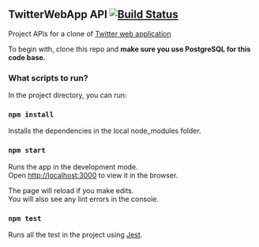## TwitterWebApp API [![Build Status](https://travis-ci.com/zenabbohra/twitter-web-app-api.svg?branch=master)](https://travis-ci.com/zenabbohra/twitter-web-app-api)

Project APIs for a clone of [Twitter web application](https://github.com/zenabbohra/twitter-web-app)

 To begin with, clone this repo and **make sure you use PostgreSQL for this code base.**

### What scripts to run?

In the project directory, you can run:

### `npm install`

Installs the dependencies in the local node_modules folder.

### `npm start`

Runs the app in the development mode.<br />
Open [http://localhost:3000](http://localhost:3000) to view it in the browser.

The page will reload if you make edits.<br />
You will also see any lint errors in the console.

### `npm test`

Runs all the test in the project using [Jest](https://jestjs.io/docs/en/getting-started).
